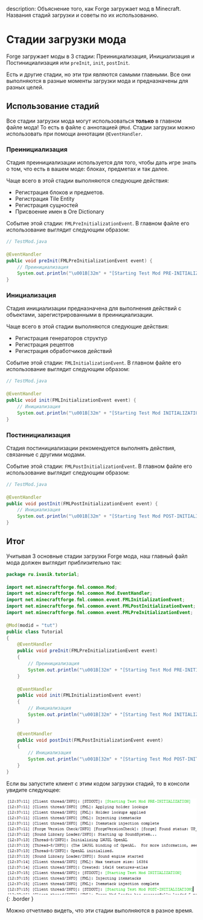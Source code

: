 description: Объяснение того, как Forge загружает мод в Minecraft. Названия стадий загрузки и советы по их использованию.

# Стадии загрузки мода

Forge загружает моды в 3 стадии: Преинициализация, Инициализация и Постинициализация или `preInit`, `init`, `postInit`.

Есть и другие стадии, но эти три являются самыми главными. Все они выполняются в разные моменты загрузки мода и предназначены для
разных целей.

## Использование стадий

Все стадии загрузки мода могут использоваться **только** в главном файле мода! То есть в файле с аннотацией `@Mod`. Стадии
загрузки можно использовать при помощи аннотации `@EventHandler`.

### Преинициализация

Стадия преинициализации используется для того, чтобы дать игре знать о том, что есть в вашем моде: блоках, предметах и так далее.

Чаще всего в этой стадии выполняются следующие действия:

* Регистрация блоков и предметов.
* Регистрация Tile Entity
* Регистрация сущностей
* Присвоение имен в Ore Dictionary

Событие этой стадии: `FMLPreInitializationEvent`. В главном файле его использование выглядит следующим образом:

```java
// TestMod.java

@EventHandler
public void preInit(FMLPreInitializationEvent event) {
    // Преинициализация
    System.out.println("\u001B[32m" + "[Starting Test Mod PRE-INITIALIZATION]" + "\u001B[0m");
}
```

### Инициализация

Стадия инициализации предназначена для выполнения действий с объектами, зарегистрированными в преинициализации.

Чаще всего в этой стадии выполняются следующие действия:

* Регистрация генераторов структур
* Регистрация рецептов
* Регистрация обработчиков действий

Событие этой стадии: `FMLInitializationEvent`. В главном файле его использование выглядит следующим образом:

```java
// TestMod.java

@EventHandler
public void init(FMLInitializationEvent event) {
    // Инициализация
    System.out.println("\u001B[32m" + "[Starting Test Mod INITIALIZATION]" + "\u001B[0m");
}
```

### Постинициализация

Стадия постинициализации рекомендуется выполнять действия, связанные с другими модами.

Событие этой стадии: `FMLPostInitializationEvent`. В главном файле его использование выглядит следующим образом:

```java
// TestMod.java

@EventHandler
public void postInit(FMLPostInitializationEvent event) {
    // Инициализация
    System.out.println("\u001B[32m" + "[Starting Test Mod POST-INITIALIZATION]" + "\u001B[0m");
}
```

## Итог

Учитывая 3 основные стадии загрузки Forge мода, наш главный файл мода должен выглядит приблизительно так:

```java
package ru.ivasik.tutorial;

import net.minecraftforge.fml.common.Mod;
import net.minecraftforge.fml.common.Mod.EventHandler;
import net.minecraftforge.fml.common.event.FMLInitializationEvent;
import net.minecraftforge.fml.common.event.FMLPostInitializationEvent;
import net.minecraftforge.fml.common.event.FMLPreInitializationEvent;

@Mod(modid = "tut")
public class Tutorial
{
    @EventHandler
    public void preInit(FMLPreInitializationEvent event)
    {
        // Преинициализация
        System.out.println("\u001B[32m" + "[Starting Test Mod PRE-INITIALIZATION]" + "\u001B[0m");
    }

    @EventHandler
    public void init(FMLInitializationEvent event)
    {
        // Инициализация
        System.out.println("\u001B[32m" + "[Starting Test Mod INITIALIZATION]" + "\u001B[0m");
    }

    @EventHandler
    public void postInit(FMLPostInitializationEvent event)
    {
        // Инициализация
        System.out.println("\u001B[32m" + "[Starting Test Mod POST-INITIALIZATION]" + "\u001B[0m");
    }
}
```

Если вы запустите клиент с этим кодом загрузки стадий, то в консоли увидите следующее:

![Демонстрация стадий загрузки](images/loading_stages.png){: .border }

Можно отчетливо видеть, что эти стадии выполняются в разное время.